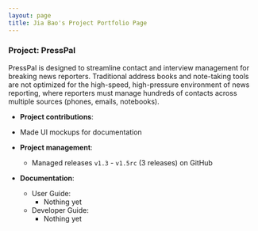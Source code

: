 ```yaml
---
layout: page
title: Jia Bao's Project Portfolio Page
---
```


### Project: PressPal

PressPal is designed to streamline contact and interview management for breaking news reporters. Traditional address books and note-taking tools are not optimized for the high-speed, high-pressure environment of news reporting, where reporters must manage hundreds of contacts across multiple sources (phones, emails, notebooks).

* **Project contributions**:
* Made UI mockups for documentation

* **Project management**:
  * Managed releases `v1.3` - `v1.5rc` (3 releases) on GitHub

* **Documentation**:
  * User Guide:
    * Nothing yet
  * Developer Guide:
    * Nothing yet
